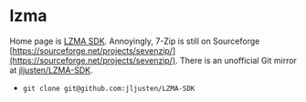 # lzma

Home page is [LZMA SDK](http://www.7-zip.org/sdk.html). Annoyingly, 7-Zip is still on Sourceforge [https://sourceforge.net/projects/sevenzip/](https://sourceforge.net/projects/sevenzip/). There is an unofficial Git mirror at [jljusten/LZMA-SDK](https://github.com/jljusten/LZMA-SDK).

- `git clone git@github.com:jljusten/LZMA-SDK`
